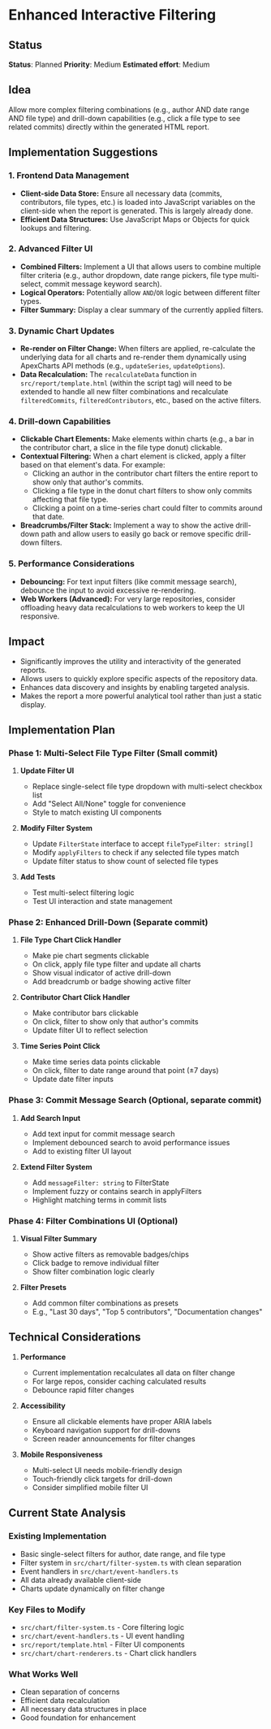 # Enhanced Interactive Filtering

## Status
**Status**: Planned
**Priority**: Medium
**Estimated effort**: Medium

## Idea
Allow more complex filtering combinations (e.g., author AND date range AND file type) and drill-down capabilities (e.g., click a file type to see related commits) directly within the generated HTML report.

## Implementation Suggestions

### 1. Frontend Data Management
- **Client-side Data Store:** Ensure all necessary data (commits, contributors, file types, etc.) is loaded into JavaScript variables on the client-side when the report is generated. This is largely already done.
- **Efficient Data Structures:** Use JavaScript Maps or Objects for quick lookups and filtering.

### 2. Advanced Filter UI
- **Combined Filters:** Implement a UI that allows users to combine multiple filter criteria (e.g., author dropdown, date range pickers, file type multi-select, commit message keyword search).
- **Logical Operators:** Potentially allow `AND`/`OR` logic between different filter types.
- **Filter Summary:** Display a clear summary of the currently applied filters.

### 3. Dynamic Chart Updates
- **Re-render on Filter Change:** When filters are applied, re-calculate the underlying data for all charts and re-render them dynamically using ApexCharts API methods (e.g., `updateSeries`, `updateOptions`).
- **Data Recalculation:** The `recalculateData` function in `src/report/template.html` (within the script tag) will need to be extended to handle all new filter combinations and recalculate `filteredCommits`, `filteredContributors`, etc., based on the active filters.

### 4. Drill-down Capabilities
- **Clickable Chart Elements:** Make elements within charts (e.g., a bar in the contributor chart, a slice in the file type donut) clickable.
- **Contextual Filtering:** When a chart element is clicked, apply a filter based on that element's data. For example:
    - Clicking an author in the contributor chart filters the entire report to show only that author's commits.
    - Clicking a file type in the donut chart filters to show only commits affecting that file type.
    - Clicking a point on a time-series chart could filter to commits around that date.
- **Breadcrumbs/Filter Stack:** Implement a way to show the active drill-down path and allow users to easily go back or remove specific drill-down filters.

### 5. Performance Considerations
- **Debouncing:** For text input filters (like commit message search), debounce the input to avoid excessive re-rendering.
- **Web Workers (Advanced):** For very large repositories, consider offloading heavy data recalculations to web workers to keep the UI responsive.

## Impact
- Significantly improves the utility and interactivity of the generated reports.
- Allows users to quickly explore specific aspects of the repository data.
- Enhances data discovery and insights by enabling targeted analysis.
- Makes the report a more powerful analytical tool rather than just a static display.

## Implementation Plan

### Phase 1: Multi-Select File Type Filter (Small commit)
1. **Update Filter UI**
   - Replace single-select file type dropdown with multi-select checkbox list
   - Add "Select All/None" toggle for convenience
   - Style to match existing UI components

2. **Modify Filter System**
   - Update `FilterState` interface to accept `fileTypeFilter: string[]`
   - Modify `applyFilters` to check if any selected file types match
   - Update filter status to show count of selected file types

3. **Add Tests**
   - Test multi-select filtering logic
   - Test UI interaction and state management

### Phase 2: Enhanced Drill-Down (Separate commit)
1. **File Type Chart Click Handler**
   - Make pie chart segments clickable
   - On click, apply file type filter and update all charts
   - Show visual indicator of active drill-down
   - Add breadcrumb or badge showing active filter

2. **Contributor Chart Click Handler**
   - Make contributor bars clickable
   - On click, filter to show only that author's commits
   - Update filter UI to reflect selection

3. **Time Series Point Click**
   - Make time series data points clickable
   - On click, filter to date range around that point (±7 days)
   - Update date filter inputs

### Phase 3: Commit Message Search (Optional, separate commit)
1. **Add Search Input**
   - Add text input for commit message search
   - Implement debounced search to avoid performance issues
   - Add to existing filter UI layout

2. **Extend Filter System**
   - Add `messageFilter: string` to FilterState
   - Implement fuzzy or contains search in applyFilters
   - Highlight matching terms in commit lists

### Phase 4: Filter Combinations UI (Optional)
1. **Visual Filter Summary**
   - Show active filters as removable badges/chips
   - Click badge to remove individual filter
   - Show filter combination logic clearly

2. **Filter Presets**
   - Add common filter combinations as presets
   - E.g., "Last 30 days", "Top 5 contributors", "Documentation changes"

## Technical Considerations

1. **Performance**
   - Current implementation recalculates all data on filter change
   - For large repos, consider caching calculated results
   - Debounce rapid filter changes

2. **Accessibility**
   - Ensure all clickable elements have proper ARIA labels
   - Keyboard navigation support for drill-downs
   - Screen reader announcements for filter changes

3. **Mobile Responsiveness**
   - Multi-select UI needs mobile-friendly design
   - Touch-friendly click targets for drill-down
   - Consider simplified mobile filter UI

## Current State Analysis

### Existing Implementation
- Basic single-select filters for author, date range, and file type
- Filter system in `src/chart/filter-system.ts` with clean separation
- Event handlers in `src/chart/event-handlers.ts`
- All data already available client-side
- Charts update dynamically on filter change

### Key Files to Modify
- `src/chart/filter-system.ts` - Core filtering logic
- `src/chart/event-handlers.ts` - UI event handling
- `src/report/template.html` - Filter UI components
- `src/chart/chart-renderers.ts` - Chart click handlers

### What Works Well
- Clean separation of concerns
- Efficient data recalculation
- All necessary data structures in place
- Good foundation for enhancement
